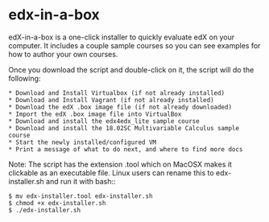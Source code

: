 edx-in-a-box
============

edX-in-a-box is a one-click installer to quickly evaluate edX on your computer. It includes a couple sample courses so you can see examples for how to author your own courses.

Once you download the script and double-click on it, the script will do the following:

    * Download and Install Virtualbox (if not already installed)
    * Download and Install Vagrant (if not already installed)
    * Download the edX .box image file (if not already downloaded)
    * Import the edX .box image file into VirtualBox
    * Download and install the edx4edx_lite sample course
    * Download and install the 18.02SC Multivariable Calculus sample course
    * Start the newly installed/configured VM
    * Print a message of what to do next, and where to find more docs

Note: The script has the extension .tool which on MacOSX makes it clickable as an executable file. Linux users can rename this to edx-installer.sh and run it with bash::

	$ mv edx-installer.tool edx-installer.sh
	$ chmod +x edx-installer.sh
	$ ./edx-installer.sh